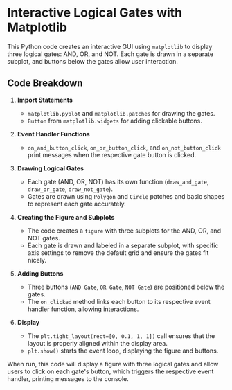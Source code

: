 # Interactive Logical Gates with Matplotlib

This Python code creates an interactive GUI using `matplotlib` to display three logical gates: AND, OR, and NOT. Each gate is drawn in a separate subplot, and buttons below the gates allow user interaction.

## Code Breakdown

1. **Import Statements**
   - `matplotlib.pyplot` and `matplotlib.patches` for drawing the gates.
   - `Button` from `matplotlib.widgets` for adding clickable buttons.

2. **Event Handler Functions**
   - `on_and_button_click`, `on_or_button_click`, and `on_not_button_click` print messages when the respective gate button is clicked.

3. **Drawing Logical Gates**
   - Each gate (AND, OR, NOT) has its own function (`draw_and_gate`, `draw_or_gate`, `draw_not_gate`).
   - Gates are drawn using `Polygon` and `Circle` patches and basic shapes to represent each gate accurately.

4. **Creating the Figure and Subplots**
   - The code creates a `figure` with three subplots for the AND, OR, and NOT gates.
   - Each gate is drawn and labeled in a separate subplot, with specific axis settings to remove the default grid and ensure the gates fit nicely.

5. **Adding Buttons**
   - Three buttons (`AND Gate`, `OR Gate`, `NOT Gate`) are positioned below the gates.
   - The `on_clicked` method links each button to its respective event handler function, allowing interactions.

6. **Display**
   - The `plt.tight_layout(rect=[0, 0.1, 1, 1])` call ensures that the layout is properly aligned within the display area.
   - `plt.show()` starts the event loop, displaying the figure and buttons.

When run, this code will display a figure with three logical gates and allow users to click on each gate's button, which triggers the respective event handler, printing messages to the console.
